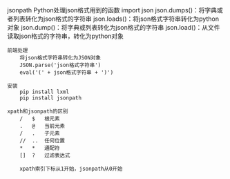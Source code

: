 jsonpath
    Python处理json格式用到的函数
        import json
        json.dumps()：将字典或者列表转化为json格式的字符串
        json.loads()：将json格式字符串转化为python对象
        json.dump()：将字典或列表转化为json格式的字符串
        json.load()：从文件读取json格式的字符串，转化为python对象

    前端处理
        将json格式字符串转化为JSON对象
        JSON.parse('json格式字符串')
        eval('(' + json格式字符串 + ')')

    安装
        pip install lxml
        pip install jsonpath

    xpath和jsonpath的区别
        /   $   根元素
        .   @   当前元素
        /   .   子元素
        //  ..  任何位置
        *   *   通配符
        []  ?   过滤表达式

        xpath索引下标从1开始，jsonpath从0开始
